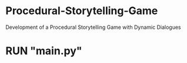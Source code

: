 # Procedural-Storytelling-Game
Development of a Procedural Storytelling Game with Dynamic Dialogues
# RUN "main.py"

